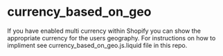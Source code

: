 # currency_based_on_geo
If you have enabled multi currency within Shopify you can show the appropriate currency for the users geography. For instructions on how to impliment see currency_based_on_geo.js.liquid file in this repo.
